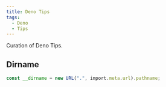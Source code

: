 ```yaml
---
title: Deno Tips
tags:
  - Deno
  - Tips
---
```


Curation of Deno Tips.

## Dirname

```ts
const __dirname = new URL(".", import.meta.url).pathname;
```
